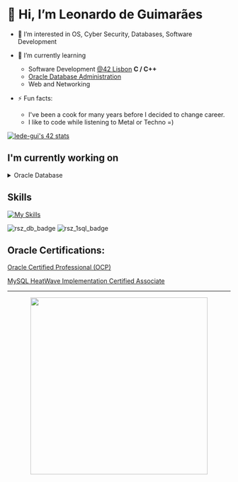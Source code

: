 # 👋 Hi, I’m Leonardo de Guimarães
- 👀 I’m interested in OS, Cyber Security, Databases, Software Development
- 🌱 I’m currently learning
  - Software Development [@42 Lisbon](https://www.42lisboa.com/)
      **C / C++**
  - [Oracle Database Administration ](https://education.oracle.com/oracle-database-administration-i/pexam_1Z0-082)
  - Web and Networking

- ⚡ Fun facts:
  - I've been a cook for many years before I decided to change career.
  - I like to code while listening to Metal or Techno =)

[![lede-gui's 42 stats](https://badge.mediaplus.ma/greenbinary/lede-gui?1337Badge=off&UM6P=off)](https://github.com/oakoudad/badge42)


## I'm currently working on
<details>
  <summary>Oracle Database</summary>
   <ul>
    <li>Administration</li>
    <li>Autonomous Database Cloud</li>
  </ul>
</details>



## Skills

[![My Skills](https://skillicons.dev/icons?i=c,bash,md,linux,git,github,vim,neovim,mysql,notion,cpp)](https://skillicons.dev)


<!---
guimaleo/guimaleo is a ✨ special ✨ repository because its `README.md` (this file) appears on your GitHub profile.
You can click the Preview link to take a look at your changes.
--->

![rsz_db_badge](https://github.com/guimaleo/guimaleo/assets/128752196/0cf3b6d7-26b2-4171-838b-7ca8dea0b215)
![rsz_1sql_badge](https://github.com/guimaleo/guimaleo/assets/128752196/69a3bbd9-d589-4390-82ba-1209c8faed39)


## Oracle Certifications:
[Oracle Certified Professional (OCP)](https://catalog-education.oracle.com/ords/certview/sharebadge?id=3A806C361399A0963CE91B059CB57D25A6FC8471DF74678D4BBEFA65221E27F4)

[MySQL HeatWave Implementation Certified Associate](https://catalog-education.oracle.com/pls/certview/sharebadge?id=9535FA78D53A725E98509FAA179A342C34E389F4B1298C80356B31B79651A238)


____________________________________________________________________________________________________________________________________________

<p align="center">
<img src="https://github-readme-stats.vercel.app/api/top-langs/?username=guimaleo&layout=compact&theme=transparent&hide_border=false&title_color=e8e8e8" width="400" />
</p>
